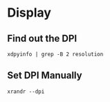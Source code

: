 # Display

## Find out the DPI

```
xdpyinfo | grep -B 2 resolution
```

## Set DPI Manually

```
xrandr --dpi
```
